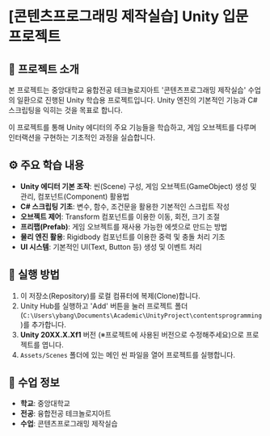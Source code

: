 # [콘텐츠프로그래밍 제작실습] Unity 입문 프로젝트

## 📖 프로젝트 소개

본 프로젝트는 중앙대학교 융합전공 테크놀로지아트 '콘텐츠프로그래밍 제작실습' 수업의 일환으로 진행된 Unity 학습용 프로젝트입니다. Unity 엔진의 기본적인 기능과 C# 스크립팅을 익히는 것을 목표로 합니다.

이 프로젝트를 통해 Unity 에디터의 주요 기능들을 학습하고, 게임 오브젝트를 다루며 인터랙션을 구현하는 기초적인 과정을 실습합니다.

## ⚙️ 주요 학습 내용

- **Unity 에디터 기본 조작**: 씬(Scene) 구성, 게임 오브젝트(GameObject) 생성 및 관리, 컴포넌트(Component) 활용법
- **C# 스크립팅 기초**: 변수, 함수, 조건문을 활용한 기본적인 스크립트 작성
- **오브젝트 제어**: Transform 컴포넌트를 이용한 이동, 회전, 크기 조절
- **프리팹(Prefab)**: 게임 오브젝트를 재사용 가능한 에셋으로 만드는 방법
- **물리 엔진 활용**: Rigidbody 컴포넌트를 이용한 중력 및 충돌 처리 기초
- **UI 시스템**: 기본적인 UI(Text, Button 등) 생성 및 이벤트 처리

## 🚀 실행 방법

1.  이 저장소(Repository)를 로컬 컴퓨터에 복제(Clone)합니다.
2.  Unity Hub를 실행하고 'Add' 버튼을 눌러 프로젝트 폴더(`C:\Users\ybang\Documents\Academic\UnityProject\contentsprogramming`)를 추가합니다.
3.  **Unity 20XX.X.Xf1** 버전 (※프로젝트에 사용된 버전으로 수정해주세요)으로 프로젝트를 엽니다.
4.  `Assets/Scenes` 폴더에 있는 메인 씬 파일을 열어 프로젝트를 실행합니다.

## 🏫 수업 정보

- **학교**: 중앙대학교
- **전공**: 융합전공 테크놀로지아트
- **수업**: 콘텐츠프로그래밍 제작실습
